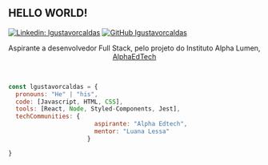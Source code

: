 <h2>  HELLO WORLD!</h2> 

[![Linkedin: lgustavorcaldas](https://img.shields.io/badge/-lgustavorcaldas-blue?style=flat-square&logo=Linkedin&logoColor=white&link=https://www.linkedin.com/in/lgustavorcaldas//)](https://www.linkedin.com/in/lgustavorcaldas/)
[![GitHub lgustavorcaldas](https://img.shields.io/github/followers/lgustavorcaldas?label=follow&style=social)](https://github.com/lgustavorcaldas)


<p align="center">Aspirante a desenvolvedor Full Stack, pelo projeto do Instituto Alpha Lumen, <a href="https://sejaalphaedtech.org.br">AlphaEdTech</a></p></br>

```javascript
const lgustavorcaldas = {
  pronouns: "He" | "his",
  code: [Javascript, HTML, CSS],
  tools: [React, Node, Styled-Components, Jest],
  techCommunities: {
                        aspirante: "Alpha Edtech",
                        mentor: "Luana Lessa"
                      }

}
```

